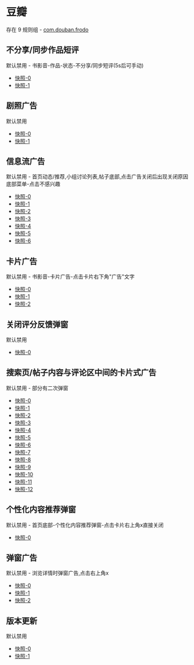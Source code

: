 # 豆瓣

存在 9 规则组 - [com.douban.frodo](/src/apps/com.douban.frodo.ts)

## 不分享/同步作品短评

默认禁用 - 书影音-作品-状态-不分享/同步短评(5s后可手动)

- [快照-0](https://i.gkd.li/i/12508777)
- [快照-1](https://i.gkd.li/i/12508777)

## 剧照广告

默认禁用

- [快照-0](https://i.gkd.li/i/12509475)
- [快照-1](https://i.gkd.li/i/12509476)

## 信息流广告

默认禁用 - 首页动态/推荐,小组讨论列表,帖子底部,点击广告关闭后出现关闭原因底部菜单-点击不感兴趣

- [快照-0](https://i.gkd.li/i/12547964)
- [快照-1](https://i.gkd.li/i/12548011)
- [快照-2](https://i.gkd.li/i/12548046)
- [快照-3](https://i.gkd.li/i/12723569)
- [快照-4](https://i.gkd.li/i/13347455)
- [快照-5](https://i.gkd.li/i/12548016)
- [快照-6](https://i.gkd.li/i/12723422)

## 卡片广告

默认禁用 - 书影音-卡片广告-点击卡片右下角"广告"文字

- [快照-0](https://i.gkd.li/i/12548160)
- [快照-1](https://i.gkd.li/i/12548131)
- [快照-2](https://i.gkd.li/i/12548116)

## 关闭评分反馈弹窗

默认禁用

- [快照-0](https://i.gkd.li/i/12548314)

## 搜索页/帖子内容与评论区中间的卡片式广告

默认禁用 - 部分有二次弹窗

- [快照-0](https://i.gkd.li/i/12674798)
- [快照-1](https://i.gkd.li/i/12674842)
- [快照-2](https://i.gkd.li/i/12723462)
- [快照-3](https://i.gkd.li/i/12723800)
- [快照-4](https://i.gkd.li/i/13402399)
- [快照-5](https://i.gkd.li/i/12548476)
- [快照-6](https://i.gkd.li/i/12548064)
- [快照-7](https://i.gkd.li/i/12548450)
- [快照-8](https://i.gkd.li/i/12723751)
- [快照-9](https://i.gkd.li/i/13062693)
- [快照-10](https://i.gkd.li/i/13692895)
- [快照-11](https://i.gkd.li/i/12548016)
- [快照-12](https://i.gkd.li/i/12723422)

## 个性化内容推荐弹窗

默认禁用 - 首页底部-个性化内容推荐弹窗-点击卡片右上角x直接关闭

- [快照-0](https://i.gkd.li/i/12836798)

## 弹窗广告

默认禁用 - 浏览详情时弹窗广告,点击右上角x

- [快照-0](https://i.gkd.li/i/13195565)
- [快照-1](https://i.gkd.li/i/13296656)
- [快照-2](https://i.gkd.li/i/13328126)

## 版本更新

默认禁用

- [快照-0](https://i.gkd.li/i/13228832)
- [快照-1](https://i.gkd.li/i/13659160)
